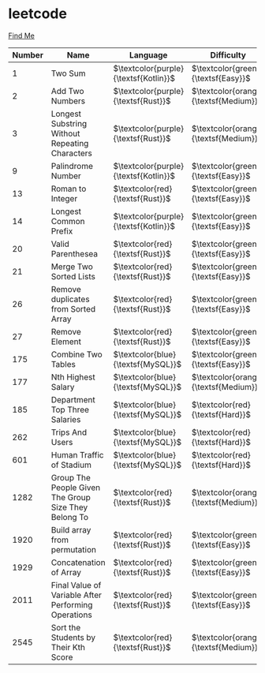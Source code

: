 # leetcode


[Find Me](https://leetcode.com/mgrazianoc/)

| Number  | Name                                                  | Language                                | Difficulty                               |
| ------- | -----------------                                     | --------------------------------------- | ---------------------------------------- |
| 1       | Two Sum                                               | $\textcolor{purple}{\textsf{Kotlin}}$   | $\textcolor{green}{\textsf{Easy}}$       |
| 2       | Add Two Numbers                                       | $\textcolor{purple}{\textsf{Rust}}$     | $\textcolor{orange}{\textsf{Medium}}$    |
| 3       | Longest Substring Without Repeating Characters        | $\textcolor{purple}{\textsf{Rust}}$     | $\textcolor{orange}{\textsf{Medium}}$    |
| 9       | Palindrome Number                                     | $\textcolor{purple}{\textsf{Kotlin}}$   | $\textcolor{green}{\textsf{Easy}}$       |
| 13      | Roman to Integer                                      | $\textcolor{red}{\textsf{Rust}}$        | $\textcolor{green}{\textsf{Easy}}$       |
| 14      | Longest Common Prefix                                 | $\textcolor{purple}{\textsf{Kotlin}}$   | $\textcolor{green}{\textsf{Easy}}$       |
| 20      | Valid Parenthesea                                     | $\textcolor{red}{\textsf{Rust}}$        | $\textcolor{green}{\textsf{Easy}}$       |
| 21      | Merge Two Sorted Lists                                | $\textcolor{red}{\textsf{Rust}}$        | $\textcolor{green}{\textsf{Easy}}$       |
| 26      | Remove duplicates from Sorted Array                   | $\textcolor{red}{\textsf{Rust}}$        | $\textcolor{green}{\textsf{Easy}}$       |
| 27      | Remove Element                   			  | $\textcolor{red}{\textsf{Rust}}$        | $\textcolor{green}{\textsf{Easy}}$       |
| 175     | Combine Two Tables                  	          | $\textcolor{blue}{\textsf{MySQL}}$      | $\textcolor{green}{\textsf{Easy}}$       |
| 177     | Nth Highest Salary                  	          | $\textcolor{blue}{\textsf{MySQL}}$      | $\textcolor{orange}{\textsf{Medium}}$    |
| 185     | Department Top Three Salaries                  	  | $\textcolor{blue}{\textsf{MySQL}}$      | $\textcolor{red}{\textsf{Hard}}$         |
| 262     | Trips And Users                  	  	          | $\textcolor{blue}{\textsf{MySQL}}$      | $\textcolor{red}{\textsf{Hard}}$         |
| 601     | Human Traffic of Stadium                  	          | $\textcolor{blue}{\textsf{MySQL}}$      | $\textcolor{red}{\textsf{Hard}}$         |
| 1282    | Group The People Given The Group Size They Belong To  | $\textcolor{red}{\textsf{Rust}}$        | $\textcolor{orange}{\textsf{Medium}}$    |
| 1920    | Build array from permutation                          | $\textcolor{red}{\textsf{Rust}}$        | $\textcolor{green}{\textsf{Easy}}$       |
| 1929    | Concatenation of Array                                | $\textcolor{red}{\textsf{Rust}}$        | $\textcolor{green}{\textsf{Easy}}$       |
| 2011    | Final Value of Variable After Performing Operations   | $\textcolor{red}{\textsf{Rust}}$        | $\textcolor{green}{\textsf{Easy}}$       |
| 2545    | Sort the Students by Their Kth Score                  | $\textcolor{red}{\textsf{Rust}}$        | $\textcolor{orange}{\textsf{Medium}}$    |

